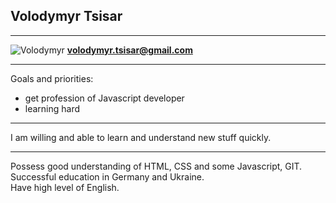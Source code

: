 ## Volodymyr Tsisar
---
![Volodymyr](.//GitHub/me-copy.png)
**volodymyr.tsisar@gmail.com**

---

Goals and priorities:

- get profession of Javascript developer
- learning hard

---

I am willing and able to learn and understand new stuff quickly.

---

Possess good understanding of HTML, CSS and some Javascript, GIT. 
Successful education in Germany and Ukraine.  
Have high level of English.
